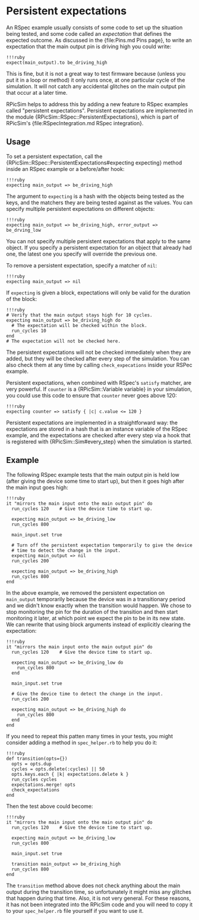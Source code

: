 Persistent expectations
====

An RSpec example usually consists of some code to set up the situation being tested, and some code called an _expectation_ that defines the expected outcome.
As discussed in the {file:Pins.md Pins page}, to write an expectation that the main output pin is driving high you could write:

    !!!ruby
    expect(main_output).to be_driving_high

This is fine, but it is not a great way to test firmware because (unless you put it in a loop or method) it only runs once, at one particular cycle of the simulation.  It will not catch any accidental glitches on the main output pin that occur at a later time.

RPicSim helps to address this by adding a new feature to RSpec examples called "persistent expectations".
Persistent expectations are implemented in the module {RPicSim::RSpec::PersistentExpectations}, which is part of RPicSim's {file:RSpecIntegration.md RSpec integration}.

Usage
----

To set a persistent expectation, call the {RPicSim::RSpec::PersistentExpectations#expecting expecting} method inside an RSpec example or a before/after hook:

    !!!ruby
    expecting main_output => be_driving_high

The argument to `expecting` is a hash with the objects being tested as the keys, and the matchers they are being tested against as the values.  You can specify multiple persistent expectations on different objects:

    !!!ruby
    expecting main_output => be_driving_high, error_output => be_drving_low

You can not specify multiple persistent expectations that apply to the same object.  If you specify a persistent expectation for an object that already had one, the latest one you specify will override the previous one.

To remove a persistent expectation, specify a matcher of `nil`:

    !!!ruby
    expecting main_output => nil

If `expecting` is given a block, expectations will only be valid for the duration of the block:

    !!!ruby
    # Verify that the main output stays high for 10 cycles.
    expecting main_output => be_driving_high do
      # The expectation will be checked within the block.
      run_cycles 10
    end
    # The expectation will not be checked here.

The persistent expectations will not be checked immediately when they are added, but they will be checked after every step of the simulation.
You can also check them at any time by calling `check_expecations` inside your RSPec example.

Persistent expectations, when combined with RSpec's `satisfy` matcher, are very powerful.  If `counter` is a {RPicSim::Variable variable} in your simulation, you could use this code to ensure that `counter` never goes above 120:

    !!!ruby
    expecting counter => satisfy { |c| c.value <= 120 }

Persistent expectations are implemented in a straightforward way: the expectations are stored in a hash that is an instance variable of the RSpec example, and the expectations are checked after every step via a hook that is registered with {RPicSim::Sim#every_step} when the simulation is started.

Example
----

The following RSpec example tests that the main output pin is held low (after giving the device some time to start up), but then it goes high after the main input goes high:

    !!!ruby
    it "mirrors the main input onto the main output pin" do
      run_cycles 120    # Give the device time to start up.

      expecting main_output => be_driving_low
      run_cycles 800

      main_input.set true

      # Turn off the persistent expectation temporarily to give the device
      # time to detect the change in the input.
      expecting main_output => nil
      run_cycles 200

      expecting main_output => be_driving_high
      run_cycles 800
    end

In the above example, we removed the persistent expectation on `main_output` temporarily because the device was in a transitionary period and we didn't know exactly when the transition would happen.
We chose to stop monitoring the pin for the duration of the transition and then start monitoring it later, at which point we expect the pin to be in its new state.
We can rewrite that using block arguments instead of explicitly clearing the expectation:

    !!!ruby
    it "mirrors the main input onto the main output pin" do
      run_cycles 120    # Give the device time to start up.

      expecting main_output => be_driving_low do
        run_cycles 800
      end

      main_input.set true

      # Give the device time to detect the change in the input.
      run_cycles 200

      expecting main_output => be_driving_high do
        run_cycles 800
      end
    end

If you need to repeat this patten many times in your tests, you might consider adding a method in `spec_helper.rb` to help you do it:

    !!!ruby
    def transition(opts={})
      opts = opts.dup
      cycles = opts.delete(:cycles) || 50
      opts.keys.each { |k| expectations.delete k }
      run_cycles cycles
      expectations.merge! opts
      check_expectations
    end

Then the test above could become:

    !!!ruby
    it "mirrors the main input onto the main output pin" do
      run_cycles 120    # Give the device time to start up.

      expecting main_output => be_driving_low
      run_cycles 800

      main_input.set true

      transition main_output => be_driving_high
      run_cycles 800
    end

The `transition` method above does not check anything about the main output during the transition time, so unfortunately it might miss any glitches that happen during that time.
Also, it is not very general.
For these reasons, it has not been integrated into the RPicSim code and you will need to copy it to your `spec_helper.rb` file yourself if you want to use it.